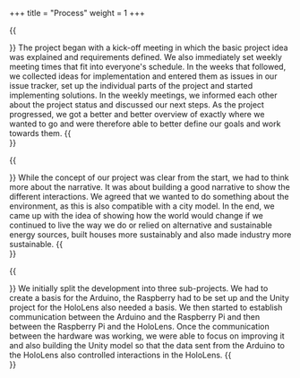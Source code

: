 +++ 
title = "Process" 
weight = 1
+++

{{<section title="Organization">}}
The project began with a kick-off meeting in which the basic project idea was explained and requirements defined. We also immediately set weekly meeting times that fit into everyone's schedule. In the weeks that followed, we collected ideas for implementation and entered them as issues in our issue tracker, set up the individual parts of the project and started implementing solutions. In the weekly meetings, we informed each other about the project status and discussed our next steps.
As the project progressed, we got a better and better overview of exactly where we wanted to go and were therefore able to better define our goals and work towards them.
{{</section>}}

{{<section title="Concept & Story">}}
While the concept of our project was clear from the start, we had to think more about the narrative. It was about building a good narrative to show the different interactions.
We agreed that we wanted to do something about the environment, as this is also compatible with a city model. In the end, we came up with the idea of showing how the world would change if we continued to live the way we do or relied on alternative and sustainable energy sources, built houses more sustainably and also made industry more sustainable.
{{</section>}}

{{<section title="Development">}}
We initially split the development into three sub-projects. We had to create a basis for the Arduino, the Raspberry had to be set up and the Unity project for the HoloLens also needed a basis. We then started to establish communication between the Arduino and the Raspberry Pi and then between the Raspberry Pi and the HoloLens.
Once the communication between the hardware was working, we were able to focus on improving it and also building the Unity model so that the data sent from the Arduino to the HoloLens also controlled interactions in the HoloLens.
{{</section>}}
